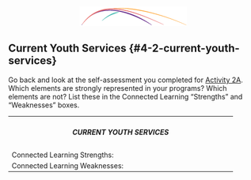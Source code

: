 <div style="text-align:center"><img src="/assets/CL_Swoosh.png" alt=""/></div>

## Current Youth Services {#4-2-current-youth-services}

Go back and look at the self-assessment you completed for [Activity 2A](section_2_activities/2a-self-assessment.html). Which elements are strongly represented in your programs? Which elements are not? List these in the Connected Learning “Strengths” and “Weaknesses” boxes.

<table style="table-format">
<th colspan="2" ><h5>CURRENT YOUTH SERVICES</h5></th>
<tr><td>Connected Learning Strengths:</td><td width="200px;"></td></tr>
<tr><td>Connected Learning Weaknesses:</td><td></td></tr>
</table>